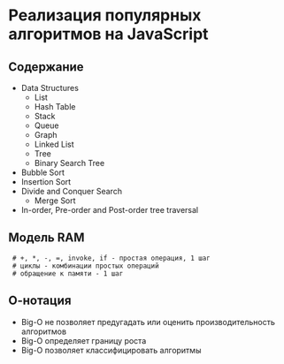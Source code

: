 # Реализация популярных алгоритмов на JavaScript

## Содержание

* Data Structures
  * List
  * Hash Table
  * Stack
  * Queue
  * Graph
  * Linked List
  * Tree
  * Binary Search Tree
* Bubble Sort
* Insertion Sort
* Divide and Conquer Search
  * Merge Sort
* In-order, Pre-order and Post-order tree traversal

## Модель RAM

```
 # +, *, -, =, invoke, if - простая операция, 1 шаг
 # циклы - комбинации простых операций
 # обращение к памяти - 1 шаг
```

## О-нотация

* Big-O не позволяет предугадать или оценить производительность алгоритмов
* Big-O определяет границу роста
* Big-O позволяет классифицировать алгоритмы
